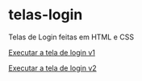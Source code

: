 # telas-login
Telas de Login feitas em HTML e CSS 

<a href="https://caiocl019.github.io/telas-login/tela-login-v1/index.html"> Executar a tela de login v1 </a>

<a href="https://caiocl019.github.io/telas-login/tela-login-v2/index.html"> Executar a tela de login v2 </a>
